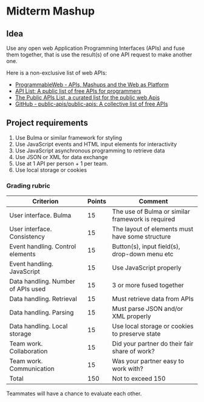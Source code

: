 # Midterm Mashup

## Idea

Use any open web Application Programming Interfaces (APIs) and fuse them together, that is use the result(s) of one API request to make another one.

Here is a non-exclusive list of web APIs:

- [ProgrammableWeb - APIs, Mashups and the Web as Platform](https://www.programmableweb.com/)
- [API List: A public list of free APIs for programmers](https://apilist.fun/)
- [The Public APIs List, a curated list for the public web Apis](https://apislist.com/)
- [GitHub - public-apis/public-apis: A collective list of free APIs](https://github.com/public-apis/public-apis)

## Project requirements

1. Use Bulma or similar framework for styling
2. Use JavaScript events and HTML input elements for interactivity
3. Use JavaScript asynchronous programming to retrieve data
4. Use JSON or XML for data exchange
5. Use at 1 API per person + 1 per team.
6. Use local storage or cookies

### Grading rubric

| Criterion                          | Points | Comment                                               |
| ---------------------------------- | ------ | ----------------------------------------------------- |
| User interface. Bulma              | 15     | The use of Bulma or similar framework is required     |
| User interface. Consistency        | 15     | The layout of elements must have some structure       |
| Event handling. Control elements   | 15     | Button(s), input field(s), drop-down menu etc         |
| Event handling. JavaScript         | 15     | Use JavaScript properly                               |
| Data handling. Number of APIs used | 15     | 3 or more fused together                              |
| Data handling. Retrieval           | 15     | Must retrieve data from APIs                          |
| Data handling. Parsing             | 15     | Must parse JSON and/or XML properly                   |
| Data handling. Local storage       | 15     | Use local storage or cookies to preserve state        |
| Team work. Collaboration           | 15     | Did your partner do their fair share of work?         |
| Team work. Communication           | 15     | Was your partner easy to work with?                   |
| Total                              | 150    | Not to exceed 150                                     |

Teammates will have a chance to evaluate each other.
